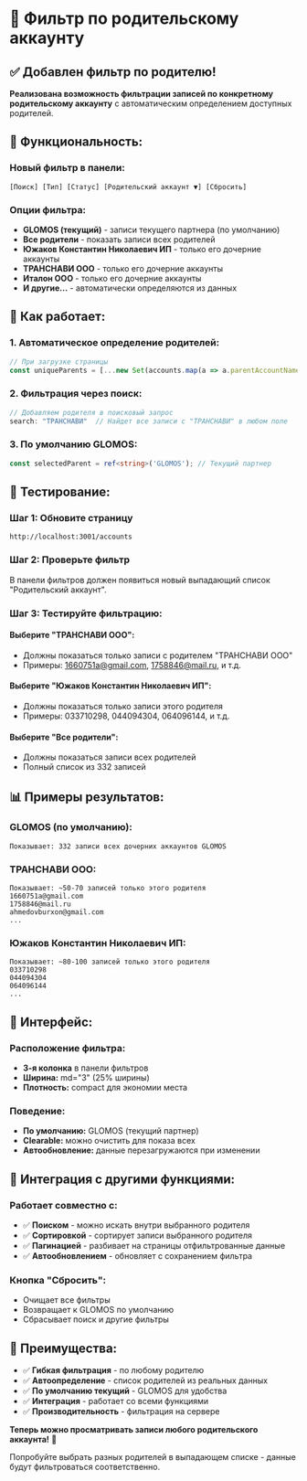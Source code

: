 # 🏢 Фильтр по родительскому аккаунту

## ✅ Добавлен фильтр по родителю!

**Реализована возможность фильтрации записей по конкретному родительскому аккаунту** с автоматическим определением доступных родителей.

## 🎯 Функциональность:

### **Новый фильтр в панели:**
```
[Поиск] [Тип] [Статус] [Родительский аккаунт ▼] [Сбросить]
```

### **Опции фильтра:**
- **GLOMOS (текущий)** - записи текущего партнера (по умолчанию)
- **Все родители** - показать записи всех родителей
- **Южаков Константин Николаевич ИП** - только его дочерние аккаунты
- **ТРАНСНАВИ ООО** - только его дочерние аккаунты
- **Италон ООО** - только его дочерние аккаунты
- **И другие...** - автоматически определяются из данных

## 🔧 Как работает:

### **1. Автоматическое определение родителей:**
```typescript
// При загрузке страницы
const uniqueParents = [...new Set(accounts.map(a => a.parentAccountName))];
```

### **2. Фильтрация через поиск:**
```javascript
// Добавляем родителя в поисковый запрос
search: "ТРАНСНАВИ"  // Найдет все записи с "ТРАНСНАВИ" в любом поле
```

### **3. По умолчанию GLOMOS:**
```typescript
const selectedParent = ref<string>('GLOMOS'); // Текущий партнер
```

## 🧪 Тестирование:

### **Шаг 1: Обновите страницу**
```
http://localhost:3001/accounts
```

### **Шаг 2: Проверьте фильтр**
В панели фильтров должен появиться новый выпадающий список "Родительский аккаунт".

### **Шаг 3: Тестируйте фильтрацию:**

#### **Выберите "ТРАНСНАВИ ООО":**
- Должны показаться только записи с родителем "ТРАНСНАВИ ООО"
- Примеры: 1660751a@gmail.com, 1758846@mail.ru, и т.д.

#### **Выберите "Южаков Константин Николаевич ИП":**
- Должны показаться только записи этого родителя
- Примеры: 033710298, 044094304, 064096144, и т.д.

#### **Выберите "Все родители":**
- Должны показаться записи всех родителей
- Полный список из 332 записей

## 📊 Примеры результатов:

### **GLOMOS (по умолчанию):**
```
Показывает: 332 записи всех дочерних аккаунтов GLOMOS
```

### **ТРАНСНАВИ ООО:**
```
Показывает: ~50-70 записей только этого родителя
1660751a@gmail.com
1758846@mail.ru
ahmedovburxon@gmail.com
...
```

### **Южаков Константин Николаевич ИП:**
```
Показывает: ~80-100 записей только этого родителя
033710298
044094304
064096144
...
```

## 🎨 Интерфейс:

### **Расположение фильтра:**
- **3-я колонка** в панели фильтров
- **Ширина:** md="3" (25% ширины)
- **Плотность:** compact для экономии места

### **Поведение:**
- **По умолчанию:** GLOMOS (текущий партнер)
- **Clearable:** можно очистить для показа всех
- **Автообновление:** данные перезагружаются при изменении

## 🔄 Интеграция с другими функциями:

### **Работает совместно с:**
- ✅ **Поиском** - можно искать внутри выбранного родителя
- ✅ **Сортировкой** - сортирует записи выбранного родителя
- ✅ **Пагинацией** - разбивает на страницы отфильтрованные данные
- ✅ **Автообновлением** - обновляет с сохранением фильтра

### **Кнопка "Сбросить":**
- Очищает все фильтры
- Возвращает к GLOMOS по умолчанию
- Сбрасывает поиск и другие фильтры

## 🚀 Преимущества:

- ✅ **Гибкая фильтрация** - по любому родителю
- ✅ **Автоопределение** - список родителей из реальных данных
- ✅ **По умолчанию текущий** - GLOMOS для удобства
- ✅ **Интеграция** - работает со всеми функциями
- ✅ **Производительность** - фильтрация на сервере

**Теперь можно просматривать записи любого родительского аккаунта!** 🏢

Попробуйте выбрать разных родителей в выпадающем списке - данные будут фильтроваться соответственно.
